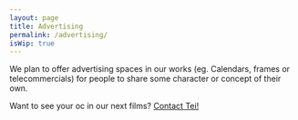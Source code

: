 ```yaml
---
layout: page
title: Advertising
permalink: /advertising/
isWip: true
---
```


We plan to offer advertising spaces in our works (eg. Calendars, frames or telecommercials) for people to share some character or concept of their own.

Want to see your oc in our next films? [Contact Tei!](https://teijuan.com/contact)

